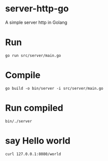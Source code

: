 # server-http-go
A simple server http in Golang

# Run
`go run src/server/main.go`

# Compile
`go build -o bin/server -i src/server/main.go`

# Run compiled
`bin/./server`

# say Hello world
`curl 127.0.0.1:8080/world`